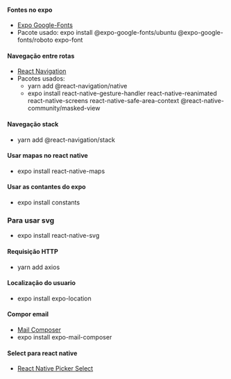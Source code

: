 #### Fontes no expo
 - [Expo Google-Fonts](https://github.com/expo/google-fonts)
 - Pacote usado: expo install @expo-google-fonts/ubuntu @expo-google-fonts/roboto expo-font

#### Navegação entre rotas
 - [React Navigation](https://reactnavigation.org/)
 - Pacotes usados:
   - yarn add @react-navigation/native
   - expo install react-native-gesture-handler react-native-reanimated react-native-screens react-native-safe-area-context @react-native-community/masked-view

#### Navegação stack
 - yarn add @react-navigation/stack

#### Usar mapas no react native
 - expo install react-native-maps

#### Usar as contantes do expo
 - expo install constants

### Para usar svg
 - expo install react-native-svg

#### Requisição HTTP
 - yarn add axios

#### Localização do usuario
 - expo install expo-location

#### Compor email
 - [Mail Composer](https://docs.expo.io/versions/latest/sdk/mail-composer/)
 - expo install expo-mail-composer

#### Select para react native
 - [React Native Picker Select](https://www.npmjs.com/package/react-native-picker-select)
